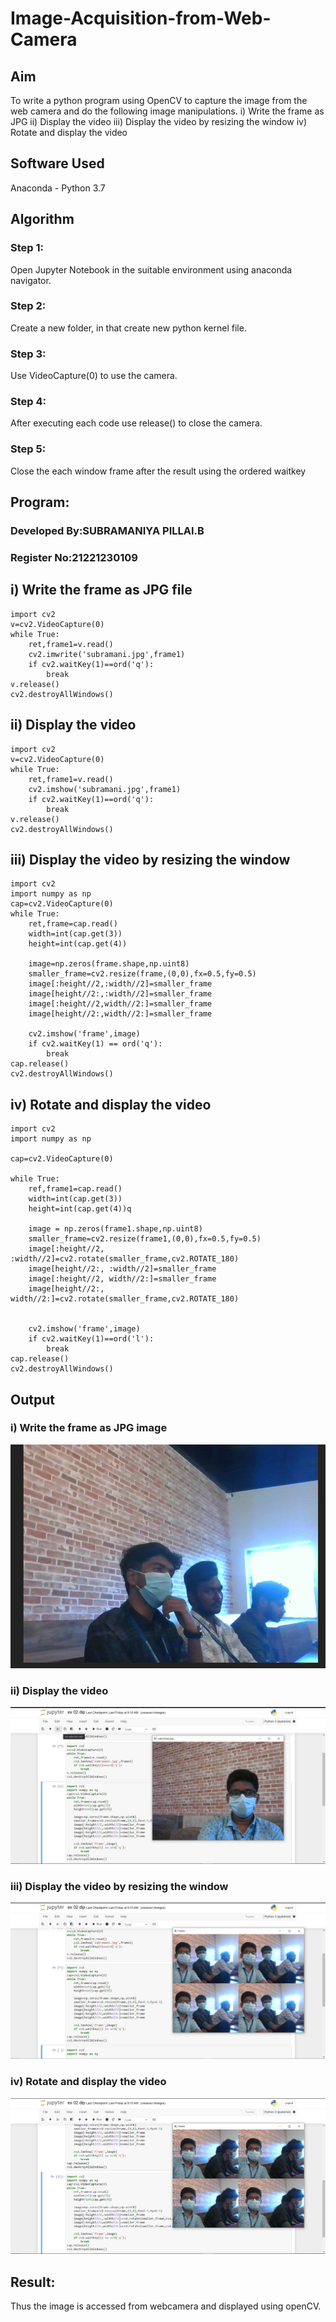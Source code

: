 # Image-Acquisition-from-Web-Camera
## Aim

To write a python program using OpenCV to capture the image from the web camera and do the following image manipulations.
i) Write the frame as JPG 
ii) Display the video 
iii) Display the video by resizing the window
iv) Rotate and display the video

## Software Used
Anaconda - Python 3.7
## Algorithm
### Step 1:
Open Jupyter Notebook in the suitable environment using anaconda navigator.

### Step 2:
Create a new folder, in that create new python kernel file.

### Step 3:
Use VideoCapture(0) to use the camera.

### Step 4:
After executing each code use release() to close the camera.

### Step 5:
Close the each window frame after the result using the ordered waitkey

## Program:

### Developed By:SUBRAMANIYA PILLAI.B
### Register No:21221230109

## i) Write the frame as JPG file
```
import cv2
v=cv2.VideoCapture(0)
while True:
    ret,frame1=v.read()
    cv2.imwrite('subramani.jpg',frame1)
    if cv2.waitKey(1)==ord('q'):
        break
v.release()
cv2.destroyAllWindows()   
```
## ii) Display the video
```
import cv2
v=cv2.VideoCapture(0)
while True:
    ret,frame1=v.read()
    cv2.imshow('subramani.jpg',frame1)
    if cv2.waitKey(1)==ord('q'):
        break
v.release()
cv2.destroyAllWindows()    
```
## iii) Display the video by resizing the window
```
import cv2
import numpy as np
cap=cv2.VideoCapture(0)
while True:
    ret,frame=cap.read()
    width=int(cap.get(3))
    height=int(cap.get(4))
    
    image=np.zeros(frame.shape,np.uint8)
    smaller_frame=cv2.resize(frame,(0,0),fx=0.5,fy=0.5)
    image[:height//2,:width//2]=smaller_frame
    image[height//2:,:width//2]=smaller_frame
    image[:height//2,width//2:]=smaller_frame
    image[height//2:,width//2:]=smaller_frame
    
    cv2.imshow('frame',image)
    if cv2.waitKey(1) == ord('q'):
        break
cap.release()
cv2.destroyAllWindows()
```
## iv) Rotate and display the video
```
import cv2
import numpy as np

cap=cv2.VideoCapture(0)

while True:
    ref,frame1=cap.read()
    width=int(cap.get(3))
    height=int(cap.get(4))q
    
    image = np.zeros(frame1.shape,np.uint8)
    smaller_frame=cv2.resize(frame1,(0,0),fx=0.5,fy=0.5)
    image[:height//2, :width//2]=cv2.rotate(smaller_frame,cv2.ROTATE_180)
    image[height//2:, :width//2]=smaller_frame
    image[:height//2, width//2:]=smaller_frame
    image[height//2:, width//2:]=cv2.rotate(smaller_frame,cv2.ROTATE_180)

    
    cv2.imshow('frame',image)
    if cv2.waitKey(1)==ord('l'):
        break
cap.release()
cv2.destroyAllWindows()
```
## Output

### i) Write the frame as JPG image
![git](./1.png)

### ii) Display the video
![git](./2.jpg)

### iii) Display the video by resizing the window
![git](./3.jpg)

### iv) Rotate and display the video
![git](./4.png)

## Result:
Thus the image is accessed from webcamera and displayed using openCV.
